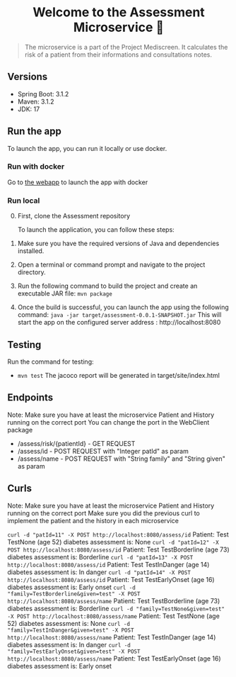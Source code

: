 <h1 align="center">Welcome to the Assessment Microservice 👋</h1>
<p>
</p>

> The microservice is a part of the Project Mediscreen. It calculates the risk of a patient from their informations and consultations notes.

## Versions
- Spring Boot: 3.1.2
- Maven: 3.1.2
- JDK: 17

## Run the app

To launch the app, you can run it locally or use docker.

### Run with docker
Go to [the webapp](https://github.com/hisarandre/Mediscreen-webapp) to launch the app with docker

### Run local

0. First, clone the Assessment repository

   To launch the application, you can follow these steps:

1. Make sure you have the required versions of Java and dependencies installed.
2. Open a terminal or command prompt and navigate to the project directory.
3. Run the following command to build the project and create an executable JAR file:
   ` mvn package `
4. Once the build is successful, you can launch the app using the following command:
   ` java -jar target/assessment-0.0.1-SNAPSHOT.jar `
   This will start the app on the configured server address : http://localhost:8080

## Testing

Run the command for testing:
- `mvn test`
The jacoco report will be generated in target/site/index.html


## Endpoints
Note:
Make sure you have at least the microservice Patient and History running on the correct port
You can change the port in the WebClient package

- /assess/risk/{patientId} - GET REQUEST
- /assess/id  - POST REQUEST with "Integer patId" as param
- /assess/name  - POST REQUEST with "String family" and "String given" as param

## Curls
Note:
Make sure you have at least the microservice Patient and History running on the correct port
Make sure you did the previous curl to implement the patient and the history in each microservice

`curl -d "patId=11" -X POST http://localhost:8080/assess/id`
Patient: Test TestNone (age 52) diabetes assessment is: None
`curl -d "patId=12" -X POST http://localhost:8080/assess/id`
Patient: Test TestBorderline (age 73) diabetes assessment is: Borderline
`curl -d "patId=13" -X POST http://localhost:8080/assess/id`
Patient: Test TestInDanger (age 14) diabetes assessment is: In danger
`curl -d "patId=14" -X POST http://localhost:8080/assess/id`
Patient: Test TestEarlyOnset (age 16) diabetes assessment is: Early onset
`curl -d "family=TestBorderline&given=test" -X POST http://localhost:8080/assess/name`
Patient: Test TestBorderline (age 73) diabetes assessment is: Borderline
`curl -d "family=TestNone&given=test" -X POST http://localhost:8080/assess/name`
Patient: Test TestNone (age 52) diabetes assessment is: None
`curl -d "family=TestInDanger&given=test" -X POST http://localhost:8080/assess/name`
Patient: Test TestInDanger (age 14) diabetes assessment is: In danger
`curl -d "family=TestEarlyOnset&given=test" -X POST http://localhost:8080/assess/name`
Patient: Test TestEarlyOnset (age 16) diabetes assessment is: Early onset